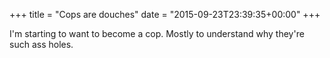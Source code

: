 +++
title = "Cops are douches"
date = "2015-09-23T23:39:35+00:00"
+++

I'm starting to want to become a cop. Mostly to understand why they're such ass holes.
			